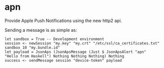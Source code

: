 # apn

Provide Apple Push Notifications using the new http2 api.

Sending a message is as simple as:

    let sandbox = True -- Development environment
    session <- newSession "my.key" "my.crt" "/etc/ssl/ca_certificates.txt" sandbox 10 "my.bundle.id"
    let payload = JsonAps (JsonApsMessage (Just $ JsonApsAlert "apn" "Hello from Haskell") Nothing Nothing Nothing) Nothing
    success <- sendMessage session "device-token" payload

